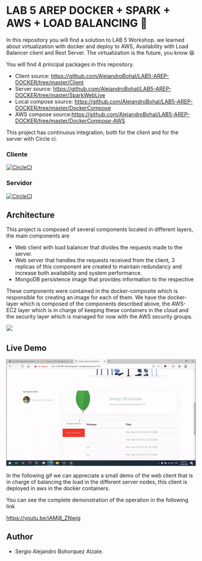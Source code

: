 # LAB 5 AREP DOCKER + SPARK + AWS + LOAD BALANCING :rocket:

In this repository you will find a solution to LAB 5 Workshop. we learned about virtualization with docker and deploy to AWS, Availability with Load Balancer client and Rest Server. The virtualization is the future, you know :laughing:

You will find 4 principal packages in this repository.

- Client source: https://github.com/AlejandroBohal/LAB5-AREP-DOCKER/tree/master/Client
- Server source: https://github.com/AlejandroBohal/LAB5-AREP-DOCKER/tree/master/SparkWebLive
- Local compose source: https://github.com/AlejandroBohal/LAB5-AREP-DOCKER/tree/master/DockerCompose
- AWS compose source:https://github.com/AlejandroBohal/LAB5-AREP-DOCKER/tree/master/DockerCompose-AWS


This project has continuous integration, both for the client and for the server with Circle ci.
### Cliente
[![CircleCI](https://circleci.com/gh/AlejandroBohal/LoadBalancerClient.svg?style=svg)](https://circleci.com/gh/AlejandroBohal/LoadBalancerClient)
### Servidor
[![CircleCI](https://circleci.com/gh/AlejandroBohal/ServerRestSpark.svg?style=svg)](https://circleci.com/gh/AlejandroBohal/ServerRestSpark)


## Architecture 

This project is composed of several components located in different layers, the main components are 

  - Web client with load balancer that divides the requests made to the server.
  - Web server that handles the requests received from the client, 3 replicas of this component are created to maintain redundancy and increase both availability and system performance.
  - MongoDB persistence image that provides information to the respective
 
These components were contained in the docker-composite which is responsible for creating an image for each of them. We have the docker-layer which is composed of the components described above, the AWS-EC2 layer which is in charge of keeping these containers in the cloud and the security layer which is managed for now with the AWS security groups.

![](https://media.discordapp.net/attachments/352624122301513730/757797953024032918/descargar.png?width=989&height=475)

## Live Demo

![](img/gif.gif)

In the following gif we can appreciate a small demo of the web client that is in charge of balancing the load in the different server nodes, this client is deployed in aws in the docker containers.

You can see the complete demonstration of the operation in the following link

https://youtu.be/iAMj8_ZNwjg


## Author 

- Sergio Alejandro Bohorquez Alzate.
